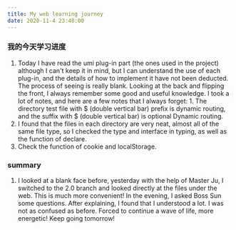 ```yaml
---
title: My web learning journey
date: 2020-11-4 23:40:00
---
```

### 我的今天学习进度
1. Today I have read the umi plug-in part (the ones used in the project) although I can't keep it in mind, but I can understand the use of each plug-in, and the details of how to implement it have not been deducted.
    The process of seeing is really blank. Looking at the back and flipping the front, I always remember some good and useful knowledge. I took a lot of notes, and here are a few notes that I always forget: 1. The directory test file with $ (double vertical bar) prefix is dynamic routing, and the suffix with $ (double vertical bar) is optional Dynamic routing.
2. I found that the files in each directory are very neat, almost all of the same file type, so I checked the type and interface in typing, as well as the function of declare.
3. Check the function of cookie and localStorage.

### summary
1. I looked at a blank face before, yesterday with the help of Master Ju, I switched to the 2.0 branch and looked directly at the files under the web. This is much more convenient! In the evening, I asked Boss Sun some questions. After explaining, I found that I understood a lot. I was not as confused as before. Forced to continue a wave of life, more energetic! Keep going tomorrow!
